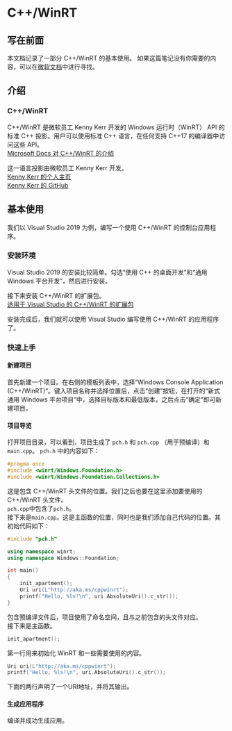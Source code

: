 # C++/WinRT

## 写在前面
本文档记录了一部分 C++/WinRT 的基本使用。
如果这篇笔记没有你需要的内容，可以在<a href="https://docs.microsoft.com/zh-cn/windows/uwp/cpp-and-winrt-apis/">微软文档</a>中进行寻找。

## 介绍
### C++/WinRT
C++/WinRT 是微软员工 Kenny Kerr 开发的 Windows 运行时（WinRT） API 的标准 C++ 投影。用户可以使用标准 C++ 语言，在任何支持 C++17 的编译器中访问这些 API。  
<a href="https://docs.microsoft.com/zh-cn/windows/uwp/cpp-and-winrt-apis/intro-to-using-cpp-with-winrt">Microsoft Docs 对 C++/WinRT 的介绍</a>

这一语言投影由微软员工 Kenny Kerr 开发。  
<a href="https://kennykerr.ca/">Kenny Kerr 的个人主页</a>  
<a href="https://github.com/kennykerr/">Kenny Kerr 的 GitHub</a>

## 基本使用
我们以 Visual Studio 2019 为例，编写一个使用 C++/WinRT 的控制台应用程序。
### 安装环境
Visual Studio 2019 的安装比较简单。勾选“使用 C++ 的桌面开发”和“通用 Windows 平台开发”，然后进行安装。  

接下来安装 C++/WinRT 的扩展包。  
<a href="https://marketplace.visualstudio.com/items?itemName=CppWinRTTeam.cppwinrt101804264">适用于 Visual Studio 的 C++/WinRT 的扩展包</a>

安装完成后，我们就可以使用 Visual Studio 编写使用 C++/WinRT 的应用程序了。

### 快速上手
#### 新建项目
首先新建一个项目。在右侧的模板列表中，选择“Windows Console Application (C++/WinRT)”。键入项目名称并选择位置后，点击“创建”按钮，在打开的“新式通用 Windows 平台项目”中，选择目标版本和最低版本，之后点击“确定”即可新建项目。
#### 项目导览
打开项目目录，可以看到，项目生成了 `pch.h` 和 `pch.cpp` （用于预编译）和 `main.cpp`。
`pch.h` 中的内容如下：
```cpp
#pragma once
#include <winrt/Windows.Foundation.h>
#include <winrt/Windows.Foundation.Collections.h>
```
这是包含 C++/WinRT 头文件的位置。我们之后也要在这里添加要使用的 C++/WinRT 头文件。  
`pch.cpp`中包含了`pch.h`。  
接下来是`main.cpp`。这是主函数的位置，同时也是我们添加自己代码的位置。其初始代码如下：
```cpp
#include "pch.h"

using namespace winrt;
using namespace Windows::Foundation;

int main()
{
    init_apartment();
    Uri uri(L"http://aka.ms/cppwinrt");
    printf("Hello, %ls!\n", uri.AbsoluteUri().c_str());
}
```
包含预编译文件后，项目使用了命名空间，且与之前包含的头文件对应。  
接下来是主函数。
```cpp
init_apartment();
```
第一行用来初始化 WinRT 和一些需要使用的内容。  
```cpp
Uri uri(L"http://aka.ms/cppwinrt");
printf("Hello, %ls!\n", uri.AbsoluteUri().c_str());
```
下面的两行声明了一个URI地址，并将其输出。

#### 生成应用程序
编译并成功生成应用。